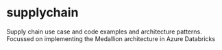 # supplychain
Supply chain use case and code examples and architecture patterns.
Focussed on implementing the Medallion architecture in Azure Databricks
